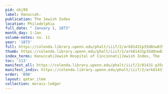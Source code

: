 ```yaml
---
pid: obj99
label: Hanuccah.
publication: The Jewish Index
location: Philadelphia
full_date: " January 1, 1873"
month_day: 1-Jan
volume-notes: no. 11
year: '1873'
full: https://colenda.library.upenn.edu/phalt/iiif/2/ark81431p35d8nw83%2FSHA256E-s7442360--e709a1e8a9d681c9da9c6ef53549547ab787388913cd03064161d95d06161c24.jpeg/full/3500,/0/default.jpg
thumb: https://colenda.library.upenn.edu/phalt/iiif/2/ark81431p35d8nw83%2FSHA256E-s7442360--e709a1e8a9d681c9da9c6ef53549547ab787388913cd03064161d95d06161c24.jpeg/full/!200,200/0/default.jpg
index_terms: Hanuccah|Jewish Hospital of Cincinnati|Jewish Index, The
toc: '113'
manifest_all: https://colenda.library.upenn.edu/phalt/iiif/2/81431-p35d8nw83/manifest
manifest_indiv: https://colenda.library.upenn.edu/phalt/iiif/2/ark81431p35d8nw83%2FSHA256E-s7442360--e709a1e8a9d681c9da9c6ef53549547ab787388913cd03064161d95d06161c24.jpeg
order: '098'
layout: qatar_item
collection: morais-ledger
---
```

